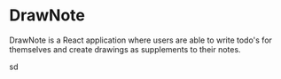 # DrawNote

 DrawNote is a React application where users are able to write todo's for themselves and create drawings as supplements to their notes.


sd
